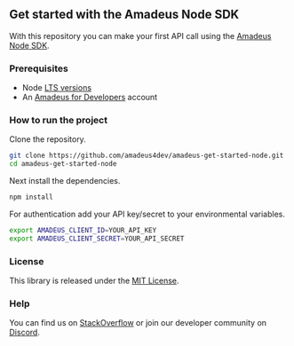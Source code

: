 ## Get started with the Amadeus Node SDK

With this repository you can make your first API call using the [Amadeus Node SDK](https://github.com/amadeus4dev/amadeus-node). 

### Prerequisites

- Node [LTS versions](https://github.com/nodejs/release#release-schedule)
- An [Amadeus for Developers](https://developers.amadeus.com) account


### How to run the project

Clone the repository.

```sh
git clone https://github.com/amadeus4dev/amadeus-get-started-node.git
cd amadeus-get-started-node
```

Next install the dependencies.

```sh
npm install
```

For authentication add your API key/secret to your environmental variables.

```sh
export AMADEUS_CLIENT_ID=YOUR_API_KEY
export AMADEUS_CLIENT_SECRET=YOUR_API_SECRET
```

### License

This library is released under the [MIT License](LICENSE).

### Help

You can find us on [StackOverflow](https://stackoverflow.com/questions/tagged/amadeus) or join our developer community on
[Discord](https://discord.gg/cVrFBqx).